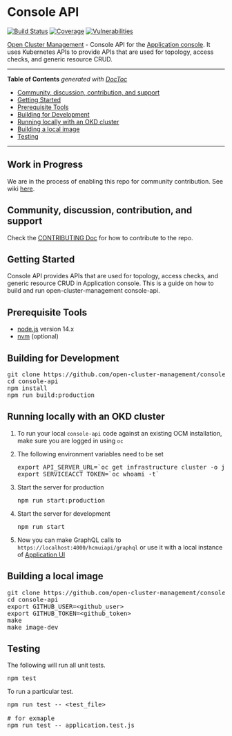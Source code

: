 # Console API
[![Build Status](https://travis-ci.com/open-cluster-management/console-api.svg?token=APpLzibLo9i2xU1nq9kC&branch=main)](https://travis-ci.com/open-cluster-management/console-api)
[![Coverage](https://sonarcloud.io/api/project_badges/measure?project=open-cluster-management_console-api&metric=coverage&token=25e6ea1bb8964f0c39591ff195f505130db7906f)](https://sonarcloud.io/dashboard?id=open-cluster-management_console-api)
[![Vulnerabilities](https://sonarcloud.io/api/project_badges/measure?project=open-cluster-management_console-api&metric=vulnerabilities&token=25e6ea1bb8964f0c39591ff195f505130db7906f)](https://sonarcloud.io/dashboard?id=open-cluster-management_console-api)

[Open Cluster Management](https://github.com/open-cluster-management) - Console API for the [Application console](https://github.com/open-cluster-management/application-ui). It uses Kubernetes APIs to provide APIs that are used for topology, access checks, and generic resource CRUD.

------

<!-- START doctoc generated TOC please keep comment here to allow auto update -->
<!-- DON'T EDIT THIS SECTION, INSTEAD RE-RUN doctoc TO UPDATE -->
**Table of Contents**  *generated with [DocToc](https://github.com/thlorenz/doctoc)*

- [Community, discussion, contribution, and support](#community-discussion-contribution-and-support)
- [Getting Started](#getting-started)
- [Prerequisite Tools](#prerequisite-tools)
- [Building for Development](#building-for-development)
- [Running locally with an OKD cluster](#running-locally-with-an-okd-cluster)
- [Building a local image](#building-a-local-image)
- [Testing](#testing)

<!-- END doctoc generated TOC please keep comment here to allow auto update -->

------

 ## Work in Progress
 We are in the process of enabling this repo for community contribution. See wiki [here](https://open-cluster-management.io/concepts/architecture/).

## Community, discussion, contribution, and support

Check the [CONTRIBUTING Doc](CONTRIBUTING.md) for how to contribute to the repo.

## Getting Started

Console API provides APIs that are used for topology, access checks, and generic resource CRUD in Application console. This is a guide on how to build and run open-cluster-management console-api.

## Prerequisite Tools

- [node.js](https://nodejs.org/) version 14.x
- [nvm](https://github.com/nvm-sh/nvm) (optional)

## Building for Development
<pre>
git clone https://github.com/open-cluster-management/console-api.git
cd console-api
npm install
npm run build:production
</pre>

## Running locally with an OKD cluster

1. To run your local `console-api` code against an existing OCM installation, make sure you are logged in using `oc`

2. The following environment variables need to be set
   <pre>
   export API_SERVER_URL=`oc get infrastructure cluster -o jsonpath={.status.apiServerURL}`
   export SERVICEACCT_TOKEN=`oc whoami -t`
   </pre>

5. Start the server for production
   <pre>
   npm run start:production
   </pre>

6. Start the server for development
   <pre>
   npm run start
   </pre>

6. Now you can make GraphQL calls to `https://localhost:4000/hcmuiapi/graphql` or use it with a local instance of [Application UI](https://github.com/open-cluster-management/application-ui)

## Building a local image
<pre>
git clone https://github.com/open-cluster-management/console-api.git
cd console-api
export GITHUB_USER=&lt;github_user&gt;
export GITHUB_TOKEN=&lt;github_token&gt;
make
make image-dev
</pre>

## Testing

The following will run all unit tests.

<pre>
npm test
</pre>

To run a particular test.

<pre>
npm run test -- &lt;test_file&gt;

# for exmaple
npm run test -- application.test.js
</pre>
